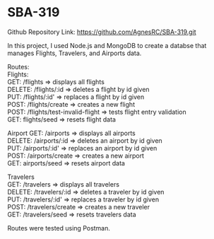 # SBA-319

Github Repository Link: https://github.com/AgnesRC/SBA-319.git

In this project, I used Node.js and MongoDB to create a databse that manages Flights, Travelers, and Airports data.

Routes:  
Flights:  
GET: /flights => displays all flights  
DELETE: /flights/:id => deletes a flight by id given  
PUT: /flights/:id' => replaces a flight by id given  
POST: /flights/create => creates a new flight  
POST: /flights/test-invalid-flight => tests flight entry validation  
GET: flights/seed => resets flight data 

Airport 
GET: /airports => displays all airports  
DELETE: /airports/:id => deletes an airport by id given  
PUT: /airports/:id' => replaces an airport by id given  
POST: /airports/create => creates a new airport  
GET: airports/seed => resets airport data  

Travelers  
GET: /travelers => displays all travelers  
DELETE: /travelers/:id => deletes a traveler by id given  
PUT: /travelers/:id' => replaces a traveler by id given  
POST: /travelers/create => creates a new traveler  
GET: /travelers/seed => resets travelers data  



Routes were tested using Postman.
